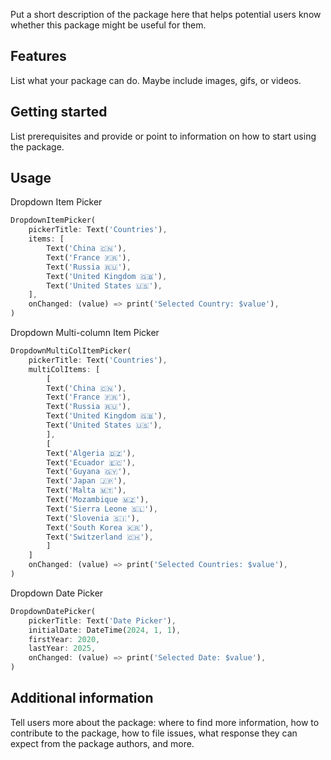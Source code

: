 <!-- 
This README describes the package. If you publish this package to pub.dev,
this README's contents appear on the landing page for your package.

For information about how to write a good package README, see the guide for
[writing package pages](https://dart.dev/tools/pub/writing-package-pages). 

For general information about developing packages, see the Dart guide for
[creating packages](https://dart.dev/guides/libraries/create-packages)
and the Flutter guide for
[developing packages and plugins](https://flutter.dev/to/develop-packages). 
-->

Put a short description of the package here that helps potential users
know whether this package might be useful for them.

## Features

List what your package can do. Maybe include images, gifs, or videos.

## Getting started

List prerequisites and provide or point to information on how to
start using the package.

## Usage

Dropdown Item Picker
```dart
DropdownItemPicker(
    pickerTitle: Text('Countries'),
    items: [
        Text('China 🇨🇳'),
        Text('France 🇫🇷'),
        Text('Russia 🇷🇺'),
        Text('United Kingdom 🇬🇧'),
        Text('United States 🇺🇸'),
    ],
    onChanged: (value) => print('Selected Country: $value'),
)
```

Dropdown Multi-column Item Picker
```dart
DropdownMultiColItemPicker(
    pickerTitle: Text('Countries'),
    multiColItems: [
        [
        Text('China 🇨🇳'),
        Text('France 🇫🇷'),
        Text('Russia 🇷🇺'),
        Text('United Kingdom 🇬🇧'),
        Text('United States 🇺🇸'),
        ],
        [
        Text('Algeria 🇩🇿'),
        Text('Ecuador 🇪🇨'),
        Text('Guyana 🇬🇾'),
        Text('Japan 🇯🇵'),
        Text('Malta 🇲🇹'),
        Text('Mozambique 🇲🇿'),
        Text('Sierra Leone 🇸🇱'),
        Text('Slovenia 🇸🇮'),
        Text('South Korea 🇰🇷'),
        Text('Switzerland 🇨🇭'),
        ]
    ]
    onChanged: (value) => print('Selected Countries: $value'),
)
```

Dropdown Date Picker
```dart
DropdownDatePicker(
    pickerTitle: Text('Date Picker'),
    initialDate: DateTime(2024, 1, 1),
    firstYear: 2020,
    lastYear: 2025,
    onChanged: (value) => print('Selected Date: $value'),
)
```

## Additional information

Tell users more about the package: where to find more information, how to 
contribute to the package, how to file issues, what response they can expect 
from the package authors, and more.
